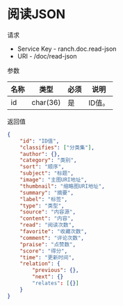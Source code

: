 # 阅读JSON

请求
- Service Key - ranch.doc.read-json
- URI - /doc/read-json

参数

|名称|类型|必须|说明|
|---|---|---|---|
|id|char(36)|是|ID值。|

返回值
```json
{
    "id": "ID值",
    "classifies": ["分类集"],
    "author": {},
    "category": "类别",
    "sort": "顺序",
    "subject": "标题",
    "image": "主图URI地址",
    "thumbnail": "缩略图URI地址",
    "summary": "摘要",
    "label": "标签",
    "type": "类型",
    "source": "内容源",
    "content": "内容",
    "read": "阅读次数",
    "favorite": "收藏次数",
    "comment": "评论次数",
    "praise": "点赞数",
    "score": "得分",
    "time": "更新时间",
    "relation": {
        "previous": {},
        "next": {}
        "relates": [{}]
    }
}
```
